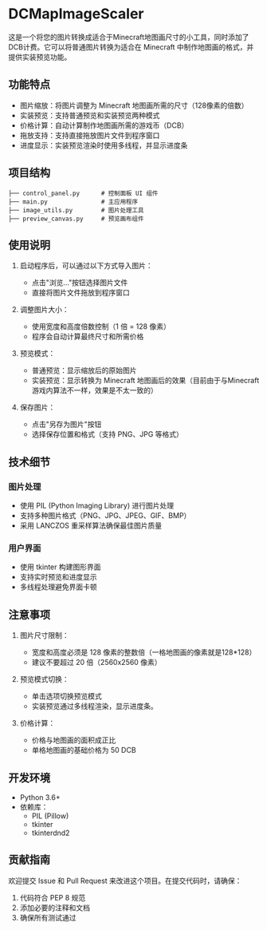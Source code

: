 # DCMapImageScaler
这是一个将您的图片转换成适合于Minecraft地图画尺寸的小工具，同时添加了DCB计费。它可以将普通图片转换为适合在 Minecraft 中制作地图画的格式，并提供实装预览功能。

## 功能特点

- 图片缩放：将图片调整为 Minecraft 地图画所需的尺寸（128像素的倍数）
- 实装预览：支持普通预览和实装预览两种模式
- 价格计算：自动计算制作地图画所需的游戏币（DCB）
- 拖放支持：支持直接拖放图片文件到程序窗口
- 进度显示：实装预览渲染时使用多线程，并显示进度条

## 项目结构

```
├── control_panel.py      # 控制面板 UI 组件
├── main.py               # 主应用程序
├── image_utils.py        # 图片处理工具
├── preview_canvas.py     # 预览画布组件
```

## 使用说明

1. 启动程序后，可以通过以下方式导入图片：
   - 点击"浏览..."按钮选择图片文件
   - 直接将图片文件拖放到程序窗口

2. 调整图片大小：
   - 使用宽度和高度倍数控制（1 倍 = 128 像素）
   - 程序会自动计算最终尺寸和所需价格

3. 预览模式：
   - 普通预览：显示缩放后的原始图片
   - 实装预览：显示转换为 Minecraft 地图画后的效果（目前由于与Minecraft游戏内算法不一样，效果是不太一致的）

4. 保存图片：
   - 点击"另存为图片"按钮
   - 选择保存位置和格式（支持 PNG、JPG 等格式）

## 技术细节

### 图片处理

- 使用 PIL (Python Imaging Library) 进行图片处理
- 支持多种图片格式（PNG、JPG、JPEG、GIF、BMP）
- 采用 LANCZOS 重采样算法确保最佳图片质量

### 用户界面

- 使用 tkinter 构建图形界面
- 支持实时预览和进度显示
- 多线程处理避免界面卡顿

## 注意事项

1. 图片尺寸限制：
   - 宽度和高度必须是 128 像素的整数倍（一格地图画的像素就是128*128）
   - 建议不要超过 20 倍（2560x2560 像素）

2. 预览模式切换：
   - 单击选项切换预览模式
   - 实装预览通过多线程渲染，显示进度条。

3. 价格计算：
   - 价格与地图画的面积成正比
   - 单格地图画的基础价格为 50 DCB

## 开发环境

- Python 3.6+
- 依赖库：
  - PIL (Pillow)
  - tkinter
  - tkinterdnd2

## 贡献指南

欢迎提交 Issue 和 Pull Request 来改进这个项目。在提交代码时，请确保：

1. 代码符合 PEP 8 规范
2. 添加必要的注释和文档
3. 确保所有测试通过
